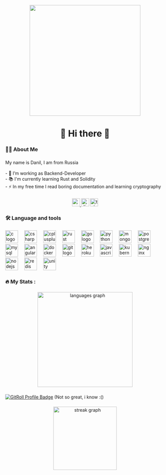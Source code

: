 <br clear="both">

<div align="center">
  <img height="350" src="https://i.giphy.com/media/v1.Y2lkPTc5MGI3NjExbTFlcmxqZmNleXFrYWUyb3c0d2pzaGp6MzAxbGw2MDB1MXlvdHM3cCZlcD12MV9pbnRlcm5hbF9naWZfYnlfaWQmY3Q9Zw/NKEt9elQ5cR68/giphy.gif"  />
</div>

###

<h1 align="center">👋 Hi there 👋</h1>

###

<h3 align="left">👩‍💻  About Me</h3>

###

<p align="left">My name is Danil, I am from Russia<br><br>- 🔭 I’m working as Backend-Developer<br>- 📚 I'm currently learning Rust and Solidity<br>- ⚡ In my free time I read boring documentation and learning cryptography</p>

###

<div align="center">
  <a href="mailto:danilgaliafer2000@gmail.com" target="_blank">
    <img src="https://img.shields.io/static/v1?message=Gmail&logo=gmail&label=danilgaliafer2000@gmail.com&color=D14836&logoColor=white&labelColor=D14836&style=for-the-badge" height="25" alt="gmail logo"  />
  </a>
  <img src="https://img.shields.io/static/v1?message=Discord&logo=discord&label=.galiaf&color=7289DA&logoColor=white&labelColor=7289DA&style=for-the-badge" height="25" alt="discord logo"  />
  <a href="https://t.me/dkhodos" target="_blank">
    <img src="https://img.shields.io/static/v1?message=Telegram&logo=telegram&label=&color=2CA5E0&logoColor=white&labelColor=&style=for-the-badge" height="25" alt="telegram logo"  />
  </a>
</div>

###

<h3 align="left">🛠 Language and tools</h3>

###

<div align="left">
  <img src="https://cdn.jsdelivr.net/gh/devicons/devicon/icons/c/c-original.svg" height="40" alt="c logo"  />
  <img width="12" />
  <img src="https://cdn.jsdelivr.net/gh/devicons/devicon/icons/csharp/csharp-original.svg" height="40" alt="csharp logo"  />
  <img width="12" />
  <img src="https://cdn.jsdelivr.net/gh/devicons/devicon/icons/cplusplus/cplusplus-original.svg" height="40" alt="cplusplus logo"  />
  <img width="12" />
  <img src="https://cdn.jsdelivr.net/gh/devicons/devicon/icons/rust/rust-plain.svg" height="40" alt="rust logo"  />
  <img width="12" />
  <img src="https://cdn.jsdelivr.net/gh/devicons/devicon/icons/go/go-original.svg" height="40" alt="go logo"  />
  <img width="12" />
  <img src="https://cdn.jsdelivr.net/gh/devicons/devicon/icons/python/python-original.svg" height="40" alt="python logo"  />
  <img width="12" />
  <img src="https://cdn.jsdelivr.net/gh/devicons/devicon/icons/mongodb/mongodb-original.svg" height="40" alt="mongodb logo"  />
  <img width="12" />
  <img src="https://cdn.jsdelivr.net/gh/devicons/devicon/icons/postgresql/postgresql-original.svg" height="40" alt="postgresql logo"  />
  <img width="12" />
  <img src="https://cdn.jsdelivr.net/gh/devicons/devicon/icons/mysql/mysql-original.svg" height="40" alt="mysql logo"  />
  <img width="12" />
  <img src="https://cdn.jsdelivr.net/gh/devicons/devicon/icons/angularjs/angularjs-original.svg" height="40" alt="angularjs logo"  />
  <img width="12" />
  <img src="https://cdn.jsdelivr.net/gh/devicons/devicon/icons/docker/docker-original.svg" height="40" alt="docker logo"  />
  <img width="12" />
  <img src="https://cdn.jsdelivr.net/gh/devicons/devicon/icons/git/git-original.svg" height="40" alt="git logo"  />
  <img width="12" />
  <img src="https://cdn.jsdelivr.net/gh/devicons/devicon/icons/heroku/heroku-original.svg" height="40" alt="heroku logo"  />
  <img width="12" />
  <img src="https://cdn.jsdelivr.net/gh/devicons/devicon/icons/javascript/javascript-original.svg" height="40" alt="javascript logo"  />
  <img width="12" />
  <img src="https://cdn.jsdelivr.net/gh/devicons/devicon/icons/kubernetes/kubernetes-plain.svg" height="40" alt="kubernetes logo"  />
  <img width="12" />
  <img src="https://cdn.jsdelivr.net/gh/devicons/devicon/icons/nginx/nginx-original.svg" height="40" alt="nginx logo"  />
  <img width="12" />
  <img src="https://cdn.jsdelivr.net/gh/devicons/devicon/icons/nodejs/nodejs-original.svg" height="40" alt="nodejs logo"  />
  <img width="12" />
  <img src="https://cdn.jsdelivr.net/gh/devicons/devicon/icons/redis/redis-original.svg" height="40" alt="redis logo"  />
  <img width="12" />
  <img src="https://cdn.jsdelivr.net/gh/devicons/devicon/icons/unity/unity-original.svg" height="40" alt="unity logo"  />
</div>

###

<h3 align="left">🔥   My Stats :</h3>

###

<div align="center">
  <img src="https://github-readme-stats.vercel.app/api/top-langs?username=DGaliaf&locale=en&hide_title=false&layout=compact&card_width=320&langs_count=10&theme=dracula&hide_border=true&order=2" height="300" alt="languages graph"  />
</div>

###

<a href="https://gitroll.io/profile/u5V3si0M7hjVsuVPqZlKIeGT3M0F2" target="_blank"><img src="https://gitroll.io/api/badges/profiles/v1/u5V3si0M7hjVsuVPqZlKIeGT3M0F2" alt="GitRoll Profile Badge"/></a>
(Not so great, i know :()

###

<div align="center">
  <img src="https://streak-stats.demolab.com?user=DGaliaf&locale=en&mode=daily&theme=dracula&hide_border=true&border_radius=5&order=3" height="200" alt="streak graph"  />
</div>
